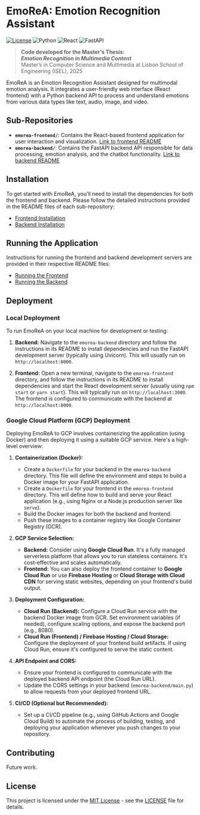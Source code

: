 # EmoReA: Emotion Recognition Assistant

[![License](https://img.shields.io/badge/License-MIT-yellow.svg)](LICENSE)
![Python](https://img.shields.io/badge/Python-3.8%2B-blue?logo=python&logoColor=white)
![React](https://img.shields.io/badge/React-18.0%2B-61DAFB?logo=react&logoColor=white)
![FastAPI](https://img.shields.io/badge/FastAPI-0.68%2B-009688?logo=fastapi&logoColor=white)

> **Code developed for the Master's Thesis:**  
> **_Emotion Recognition in Multimedia Content_**  
> Master’s in Computer Science and Multimedia at Lisbon School of Engineering (ISEL), 2025  


EmoReA is an Emotion Recognition Assistant designed for multimodal emotion analysis. It integrates a user-friendly web interface (React frontend) with a Python backend API to process and understand emotions from various data types like text, audio, image, and video.

## Sub-Repositories

-   **`emorea-frontend/`**: Contains the React-based frontend application for user interaction and visualization. [Link to frontend README](emorea-frontend/README.md)
-   **`emorea-backend/`**: Contains the FastAPI backend API responsible for data processing, emotion analysis, and the chatbot functionality. [Link to backend README](emorea-backend/README.md)

## Installation

To get started with EmoReA, you'll need to install the dependencies for both the frontend and backend. Please follow the detailed instructions provided in the README files of each sub-repository:

-   [Frontend Installation](emorea-frontend/README.md#installation)
-   [Backend Installation](emorea-backend/README.md#installation)

## Running the Application

Instructions for running the frontend and backend development servers are provided in their respective README files:

-   [Running the Frontend](emorea-frontend/README.md#running-the-frontend)
-   [Running the Backend](emorea-backend/README.md#running-the-backend)

## Deployment

### Local Deployment

To run EmoReA on your local machine for development or testing:

1.  **Backend:** Navigate to the `emorea-backend` directory and follow the instructions in its README to install dependencies and run the FastAPI development server (typically using Uvicorn). This will usually run on `http://localhost:8000`.

2.  **Frontend:** Open a new terminal, navigate to the `emorea-frontend` directory, and follow the instructions in its README to install dependencies and start the React development server (usually using `npm start` or `yarn start`). This will typically run on `http://localhost:3000`. The frontend is configured to communicate with the backend at `http://localhost:8000`.

### Google Cloud Platform (GCP) Deployment

Deploying EmoReA to GCP involves containerizing the application (using Docker) and then deploying it using a suitable GCP service. Here's a high-level overview:

1.  **Containerization (Docker):**
    -   Create a `Dockerfile` for your backend in the `emorea-backend` directory. This file will define the environment and steps to build a Docker image for your FastAPI application.
    -   Create a `Dockerfile` for your frontend in the `emorea-frontend` directory. This will define how to build and serve your React application (e.g., using Nginx or a Node.js production server like `serve`).
    -   Build the Docker images for both the backend and frontend.
    -   Push these images to a container registry like Google Container Registry (GCR).

2.  **GCP Service Selection:**
    -   **Backend:** Consider using **Google Cloud Run**. It's a fully managed serverless platform that allows you to run stateless containers. It's cost-effective and scales automatically.
    -   **Frontend:** You can also deploy the frontend container to **Google Cloud Run** or use **Firebase Hosting** or **Cloud Storage with Cloud CDN** for serving static websites, depending on your frontend's build output.

3.  **Deployment Configuration:**
    -   **Cloud Run (Backend):** Configure a Cloud Run service with the backend Docker image from GCR. Set environment variables (if needed), configure scaling options, and expose the backend port (e.g., 8080).
    -   **Cloud Run (Frontend) / Firebase Hosting / Cloud Storage:** Configure the deployment of your frontend build artifacts. If using Cloud Run, ensure it's configured to serve the static content.

4.  **API Endpoint and CORS:**
    -   Ensure your frontend is configured to communicate with the deployed backend API endpoint (the Cloud Run URL).
    -   Update the CORS settings in your backend (`emorea-backend/main.py`) to allow requests from your deployed frontend URL.

5.  **CI/CD (Optional but Recommended):**
    -   Set up a CI/CD pipeline (e.g., using GitHub Actions and Google Cloud Build) to automate the process of building, testing, and deploying your application whenever you push changes to your repository.

## Contributing

Future work.

## License

This project is licensed under the [MIT License](LICENSE) - see the [LICENSE](LICENSE) file for details.